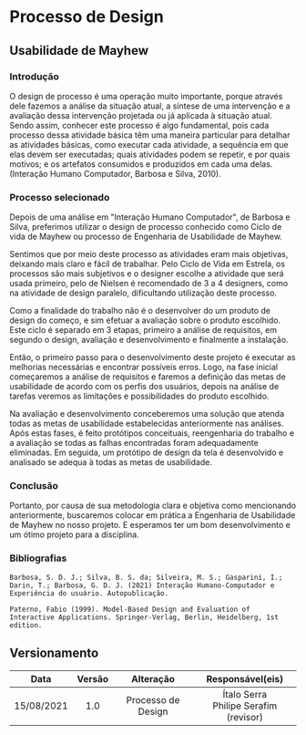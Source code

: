 # Processo de Design 

## Usabilidade de Mayhew 

### Introdução 

O design de processo é uma operação muito importante, porque através dele fazemos a análise da situação atual, a síntese de uma intervenção e a avaliação dessa intervenção projetada ou já aplicada à situação atual. Sendo assim, conhecer este processo é algo fundamental, pois cada processo dessa atividade básica têm uma maneira particular para detalhar as atividades básicas, como executar cada atividade, a sequência em que elas devem ser executadas; quais atividades podem se repetir, e por quais motivos; e os artefatos consumidos e produzidos em cada uma delas. (Interação Humano Computador, Barbosa e Silva, 2010).  


### Processo selecionado

Depois de uma análise em "Interação Humano Computador", de Barbosa e Silva, preferimos utilizar o design de processo conhecido como Ciclo de vida de Mayhew ou processo de Engenharia de Usabilidade de Mayhew.

Sentimos que por meio deste processo as atividades eram mais objetivas, deixando mais claro e fácil de trabalhar. Pelo Ciclo de Vida em Estrela, os processos são mais subjetivos e o designer escolhe a atividade que será usada primeiro, pelo de Nielsen é recomendado de 3 a 4 designers, como na atividade de design paralelo, dificultando utilização deste processo.  

Como a finalidade do trabalho não é o desenvolver do um produto de design do começo, e sim efetuar a avaliação sobre o produto escolhido. Este ciclo é separado em 3 etapas, primeiro a análise de requisitos, em segundo o design, avaliação e desenvolvimento e finalmente a instalação. 

Então, o primeiro passo para o desenvolvimento deste projeto é executar as melhorias necessárias e encontrar possíveis erros. Logo, na fase inicial começaremos a análise de requisitos e faremos a definição das metas de usabilidade de acordo com os perfis dos usuários, depois na análise de tarefas veremos as limitações e possibilidades do produto escolhido. 

Na avaliação e desenvolvimento conceberemos uma solução que atenda todas as metas de usabilidade estabelecidas anteriormente nas análises. Após estas fases, é feito protótipos conceituais, reengenharia do trabalho e a avaliação se todas as falhas encontradas foram adequadamente eliminadas. Em seguida, um protótipo de design da tela é desenvolvido e analisado se adequa à todas as metas de usabilidade. 


### Conclusão 

Portanto, por causa de sua metodologia clara e objetiva como mencionando anteriormente, buscaremos colocar em prática a Engenharia de Usabilidade de Mayhew no nosso projeto. E esperamos ter um bom desenvolvimento e um ótimo projeto para a disciplina. 

 
### Bibliografias

    Barbosa, S. D. J.; Silva, B. S. da; Silveira, M. S.; Gasparini, I.; Darin, T.; Barbosa, G. D. J. (2021) Interação Humano-Computador e Experiência do usuário. Autopublicação.

    Paterno, Fabio (1999). Model-Based Design and Evaluation of Interactive Applications. Springer-Verlag, Berlin, Heidelberg, 1st edition.

## Versionamento

|    Data    | Versão |     Alteração      |             Responsável(eis)              |
| :--------: | :----: | :----------------: | :---------------------------------------: |
| 15/08/2021 |  1.0   | Processo de Design | Ítalo Serra</br>Philipe Serafim (revisor) |


